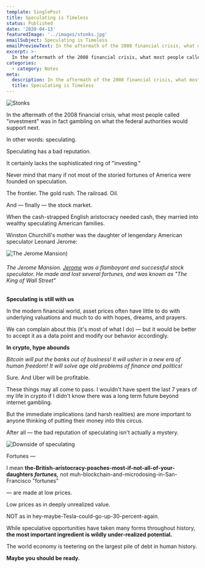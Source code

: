 ```yaml
---
template: SinglePost
title: Speculating is Timeless
status: Published
date: '2020-04-13'
featuredImage: '../images/stonks.jpg'
emailSubject: Speculating is Timeless
emailPreviewText: In the aftermath of the 2008 financial crisis, what most people called "investment" was in fact gambling on what the federal authorities would support next.
excerpt: >-
  In the aftermath of the 2008 financial crisis, what most people called "investment" was in fact gambling on what the federal authorities would support next.
categories:
  - category: Notes
meta:
  description: In the aftermath of the 2008 financial crisis, what most people called "investment" was in fact gambling on what the federal authorities would support next.
  title: Speculating is Timeless
---
```


![Stonks](../images/stonks.jpg)

In the aftermath of the 2008 financial crisis, what most people called "investment" was in fact gambling on what the federal authorities would support next.

In other words: speculating.

Speculating has a bad reputation.

It certainly lacks the sophisticated ring of "investing."

Never mind that many if not most of the storied fortunes of America were founded on speculation.

The frontier. The gold rush. The railroad. Oil.

And &mdash; finally &mdash; the stock market.

When the cash-strapped English aristocracy needed cash, they married into wealthy speculating American
families.

Winston Churchill's mother was the daughter of lengendary American speculator Leonard Jerome:

![The Jerome Mansion](../images/jerome-mansion.jpg))

###### The Jerome Mansion. <a href="https://en.wikipedia.org/wiki/Leonard_Jerome" target="_blank" rel="nofollow">Jerome</a> was a flamboyant and successful stock speculator. He made and lost several fortunes, and was known as "The King of Wall Street"

**Speculating is still with us**

In the modern financial world, asset prices often have little to do with underlying valuations and much to do with hopes, dreams, and prayers.

We can complain about this (it's most of what I do) &mdash; but it would be better to accept it as a data point and modify our behavior accordingly.

**In crypto, hype abounds**

_Bitcoin will put the banks out of business! It will usher in a new era of human freedom! It will solve age old problems of finance and politics!_

Sure. And Uber will be profitable.

These things may all come to pass. I wouldn't have spent the last 7 years of my life in crypto if I didn't know there was a long term future beyond internet gambling.

But the immediate implications (and harsh realities) are more important to anyone thinking of putting their money into this circus.

After all &mdash; the bad reputation of speculating isn't actually a mystery.

![Downside of speculating](../images/speculating-downside.jpg)

Fortunes &mdash;

I mean **the-British-aristocracy-poaches-most-if-not-all-of-your-daughters _fortunes,_** not muh-blockchain-and-microdosing-in-San-Francisco "fortunes"

&mdash; are made at low prices.

Low prices as in deeply unrealized value.

NOT as in hey-maybe-Tesla-could-go-up-30-percent-again.

While speculative opportunities have taken many forms throughout history, **the most important ingredient is wildly under-realized potential.**

The world economy is teetering on the largest pile of debt in human history.

**Maybe you should be ready.**
